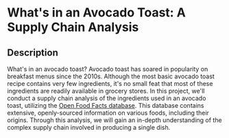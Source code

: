 # What's in an Avocado Toast: A Supply Chain Analysis
## Description
What's in an avocado toast? Avocado toast has soared in popularity on breakfast menus since the 2010s. Although the most basic avocado toast recipe contains very few ingredients, it's no small feat that most of these ingredients are readily available in grocery stores. In this project, we'll conduct a supply chain analysis of the ingredients used in an avocado toast, utilizing the [Open Food Facts database](https://world.openfoodfacts.org/). This database contains extensive, openly-sourced information on various foods, including their origins. Through this analysis, we will gain an in-depth understanding of the complex supply chain involved in producing a single dish.
